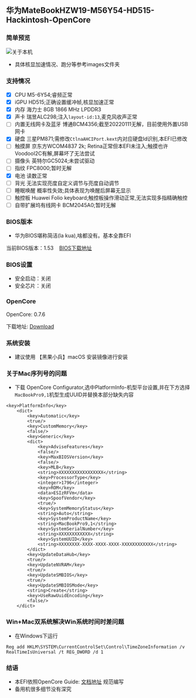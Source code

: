 ## 华为MateBookHZW19-M56Y54-HD515-Hackintosh-OpenCore

### 简单预览
![关于本机](https://github.com/xinzhangsw/MateBookHZW19-M56Y54-HD515-Hackintosh-OpenCore/blob/master/images/%E5%B1%8F%E5%B9%95%E5%BF%AB%E7%85%A7%202022-01-11%20%E4%B8%8B%E5%8D%884.24.49.png)
* 具体核显加速情况、跑分等参考images文件夹

### 支持情况
- [x] CPU M5-6Y54;睿频正常
- [x] iGPU HD515;正确设置缓冲帧,核显加速正常
- [x] 内存 海力士 8GB 1866 MHz LPDDR3
- [x] 声卡 瑞昱ALC298;注入`layout-id:13`,麦克风收声正常
- [ ] 内置无线网卡及蓝牙 博通BCM4356;截至20220111无解，目前使用外置USB网卡
- [x] 硬盘 三星PM871;需修改`CtlnaAHCIPort.kext`内对应硬盘Id识别,本EFI已修改
- [ ] 触摸屏 京东方WCOM4837 2k; Retina正常但本EFI未注入;触摸也许VoodooI2C有解,屏幕坏了无法尝试
- [ ] 摄像头 英特尔GC5024;未尝试驱动
- [ ] 指纹 FPC8000;暂时无解
- [x] 电池 读数正常
- [ ] 背光 无法实现亮度自定义调节与亮度自动调节
- [ ] 睡眠唤醒 概率性失效;具体表现为唤醒后屏幕无显示
- [ ] 触控板 Huawei Folio keyboard;触控板操作滑动正常,无法实现多指精确触控
- [ ] 自带扩展坞有线网卡 BCM2045A0;暂时无解

### BIOS版本
* 华为BIOS堪称简洁(la kua),啥都没有。基本全靠EFI

当前BIOS版本：1.53 &nbsp;&nbsp; [BIOS下载地址](https://consumer-tkbdownload.huawei.com/ctkbfm/servlet/download/downloadServlet/H4sIAAAAAAAAAD2Py07DMBBF_8XrqhrX43HMijwcqQsIUsq6smsXrLZJlSYgivh3HBSxPJozuvd-s-kWht3XNbAHtmEr5vvPbkFKeIzn8GwvMz7ZMbi-P-2LbdPu-VqK9T1eF-fFju_JcRZQg6CD1gHJ8kyADl47QLDBeZ9sF-9bn9S2eWw5ASBXUs_JhyHYMfbdLs5x6aRRpD8OACt2i2-dHadhLlKXSJWgQokKTVVyo0yBvAQkI0tOBchcIaqaKiNBZvlGFZiR5HWeKUIDKevDnqN__V8-DlP4a7Ysbxv28ws6GTbhGgEAAA%3D%3D.zip)

### BIOS设置
* 安全启动：关闭
* 安全芯片：关闭

### OpenCore
OpenCore: 0.7.6

下载地址: [Download](https://github.com/acidanthera/OpenCorePkg/releases/)

### 系统安装
* 建议使用 【黑果小兵】macOS 安装镜像进行安装

### 关于Mac序列号的问题
* 下载 OpenCore Configurator,选中PlatformInfo-机型平台设置,并在下方选择`MacBookPro9,1`机型生成UUID并替换本部分缺失内容

```
<key>PlatformInfo</key>
    <dict>
        <key>Automatic</key>
        <true/>
        <key>CustomMemory</key>
        <false/>
        <key>Generic</key>
        <dict>
            <key>AdviseFeatures</key>
            <false/>
            <key>MaxBIOSVersion</key>
            <false/>
            <key>MLB</key>
            <string>XXXXXXXXXXXXXXXXX</string>
            <key>ProcessorType</key>
            <integer>1796</integer>
            <key>ROM</key>
            <data>ESIzRFVm</data>
            <key>SpoofVendor</key>
            <true/>
            <key>SystemMemoryStatus</key>
            <string>Auto</string>
            <key>SystemProductName</key>
            <string>MacBookPro9,1</string>
            <key>SystemSerialNumber</key>
            <string>XXXXXXXXXXXX</string>
            <key>SystemUUID</key>
            <string>XXXXXXXX-XXXX-XXXX-XXXX-XXXXXXXXXXXX</string>
        </dict>
        <key>UpdateDataHub</key>
        <true/>
        <key>UpdateNVRAM</key>
        <true/>
        <key>UpdateSMBIOS</key>
        <true/>
        <key>UpdateSMBIOSMode</key>
        <string>Create</string>
        <key>UseRawUuidEncoding</key>
        <false/>
    </dict>
```

### Win+Mac双系统解决Win系统时间时差问题
* 在Windows下运行
```
Reg add HKLM\SYSTEM\CurrentControlSet\Control\TimeZoneInformation /v RealTimeIsUniversal /t REG_DWORD /d 1
```

### 结语
* 本EFI依照OpenCore Guide: [文档地址](https://caizhiyuan.gitee.io/opencore-install-guide/prerequisites.html) 规范编写
* 备用机很多细节没有深究
